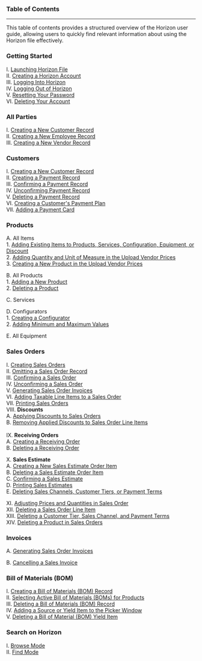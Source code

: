 
### Table of Contents
_____
This table of contents provides a structured overview of the Horizon user guide, allowing users to quickly find relevant information about using the Horizon file effectively.

### Getting Started

I. [Launching Horizon File](https://github.com/Fx-Professional-Services/HorizonDocs/blob/main/Horizon%20User%20Guide/I.%20Getting%20Started/Launching%20Horizon%20File.md) <br>
II. [Creating a Horizon Account](https://github.com/Fx-Professional-Services/HorizonDocs/blob/main/Horizon%20User%20Guide/I.%20Getting%20Started/Creating%20a%20Horizon%20Account.md)<br>
III. [Logging Into Horizon](https://github.com/Fx-Professional-Services/HorizonDocs/blob/main/Horizon%20User%20Guide/I.%20Getting%20Started/Logging%20Into%20Horizon.md)<br>
IV. [Logging Out of Horizon](https://github.com/Fx-Professional-Services/HorizonDocs/blob/main/Horizon%20User%20Guide/I.%20Getting%20Started/Logging%20Out%20of%20Horizon.md)<br>
V. [Resetting Your Password](https://github.com/Fx-Professional-Services/HorizonDocs/blob/main/Horizon%20User%20Guide/I.%20Getting%20Started/Resetting%20Your%20Password.md)<br>
VI. [Deleting Your Account](https://github.com/Fx-Professional-Services/HorizonDocs/blob/main/Horizon%20User%20Guide/I.%20Getting%20Started/Deleting%20Your%20Account.md)<br>
### All Parties

I. [Creating a New Customer Record](https://github.com/Fx-Professional-Services/HorizonDocs/blob/main/Horizon%20User%20Guide/II.%20All%20Parties/Creating%20a%20New%20Customer%20Record.md) <br>
II. [Creating a New Employee Record](https://github.com/Fx-Professional-Services/HorizonDocs/blob/main/Horizon%20User%20Guide/II.%20All%20Parties/Creating%20a%20New%20Employee%20Record.md) <br>
III. [Creating a New Vendor Record](https://github.com/Fx-Professional-Services/HorizonDocs/blob/main/Horizon%20User%20Guide/II.%20All%20Parties/Creating%20a%20New%20Vendor%20Record.md)<br>
### Customers 

I. [Creating a New Customer Record](https://github.com/Fx-Professional-Services/HorizonDocs/blob/main/Horizon%20User%20Guide/All%20Parties/Creating%20a%20New%20Customer%20Record.md) <br>
II. [Creating a Payment Record](https://github.com/Fx-Professional-Services/HorizonDocs/blob/main/Horizon%20User%20Guide/Customers/Creating%20a%20Payment%20Record.md)<br>
III. [Confirming a Payment Record](https://github.com/Fx-Professional-Services/HorizonDocs/blob/main/Horizon%20User%20Guide/Customers/Confirming%20a%20Payment%20Record.md)<br>
IV. [Unconfirming Payment Record](https://github.com/Fx-Professional-Services/HorizonDocs/blob/main/Horizon%20User%20Guide/Customers/Unconfirming%20Payment%20Record.md)<br>
V. [Deleting a Payment Record](https://github.com/Fx-Professional-Services/HorizonDocs/blob/main/Horizon%20User%20Guide/Customers/Deleting%20a%20Payment%20Record.md)<br>
VI. [Creating a Customer's Payment Plan](https://github.com/Fx-Professional-Services/HorizonDocs/blob/main/Horizon%20User%20Guide/Customers/Creating%20a%20Customer's%20Payment%20Plan.md) <br>
VII. [Adding a Payment Card](https://github.com/Fx-Professional-Services/HorizonDocs/blob/main/Horizon%20User%20Guide/Customers/Adding%20a%20Payment%20Card.md)

### Products

A. All Items <br>
    1. [Adding Existing Items to Products, Services, Configuration, Equipment, or Discount](https://github.com/Fx-Professional-Services/HorizonDocs/blob/main/Horizon%20User%20Guide/IV.%20Products/A.%20All%20Items/Adding%20Existing%20Items%20to%20Products%2C%20Services%2C%20Configuration%2C%20Equipment%2C%20or%20Discount.md) <br>
    2. [Adding Quantity and Unit of Measure in the Upload Vendor Prices](https://github.com/Fx-Professional-Services/HorizonDocs/blob/main/Horizon%20User%20Guide/IV.%20Products/A.%20All%20Items/Adding%20Quantity%20and%20Unit%20of%20Measure%20in%20the%20Upload%20Vendor%20Prices.md) <br>
    3. [Creating a New Product in the Upload Vendor Prices](https://github.com/Fx-Professional-Services/HorizonDocs/blob/main/Horizon%20User%20Guide/IV.%20Products/A.%20All%20Items/Creating%20a%20New%20Product%20in%20the%20Upload%20Vendor%20Prices.md) <br>
    
B. All Products <br>
    1. [Adding a New Product](https://github.com/Fx-Professional-Services/HorizonDocs/blob/main/Horizon%20User%20Guide/Products/Adding%20a%20New%20Product.md) <br>
    2. [Deleting a Product](https://github.com/Fx-Professional-Services/HorizonDocs/blob/main/Horizon%20User%20Guide/Products/Deleting%20a%20Product.md)<br>
    
    
C. Services <br>

D. Configurators <br> 
    1.  [Creating a Configurator](https://github.com/Fx-Professional-Services/HorizonDocs/blob/main/Horizon%20User%20Guide/IV.%20Products/C.%20Configurators/Creating%20a%20Configurator.md)<br>
    2. [Adding Minimum and Maximum Values](https://github.com/Fx-Professional-Services/HorizonDocs/blob/main/Horizon%20User%20Guide/IV.%20Products/D.%20Configurators/Adding%20Minimum%20and%20Maximum%20Values.md)

E. All Equipment <br>

### Sales Orders

I. [Creating Sales Orders](https://github.com/Fx-Professional-Services/HorizonDocs/blob/main/Horizon%20User%20Guide/Sales%20Orders/Creating%20Sales%20Orders.md)<br>
II. [Omitting a Sales Order Record](https://github.com/Fx-Professional-Services/HorizonDocs/blob/main/Horizon%20User%20Guide/Sales%20Orders/Omitting%20a%20Sales%20Order%20Record.md)<br>
III. [Confirming a Sales Order](https://github.com/Fx-Professional-Services/HorizonDocs/blob/main/Horizon%20User%20Guide/Sales%20Orders/Confirming%20a%20Sales%20Order.md)<br>
IV. [Unconfirming a Sales Order](https://github.com/Fx-Professional-Services/HorizonDocs/blob/main/Horizon%20User%20Guide/Sales%20Orders/Unconfirming%20a%20Sales%20Order.md)<br>
V. [Generating Sales Order Invoices](https://github.com/Fx-Professional-Services/HorizonDocs/blob/main/Horizon%20User%20Guide/VI.%20Invoices/Generating%20Sales%20Order%20Invoices.md)<br>
VI. [Adding Taxable Line Items to a Sales Order](https://github.com/Fx-Professional-Services/HorizonDocs/blob/main/Horizon%20User%20Guide/Sales%20Orders/Adding%20Taxable%20Line%20Items%20to%20a%20Sales%20Order.md)<br>VII. [Printing Sales Orders](https://github.com/Fx-Professional-Services/HorizonDocs/blob/main/Horizon%20User%20Guide/Sales%20Orders/Printing%20Sales%20Orders.md) <br> 
VIII. **Discounts** <br>
		A. [Applying Discounts to Sales Orders](https://github.com/Fx-Professional-Services/HorizonDocs/blob/main/Horizon%20User%20Guide/Sales%20Orders/Discounts/Applying%20Discounts%20to%20Sales%20Orders.md)<br>
		B. [Removing Applied Discounts to Sales Order Line Items](https://github.com/Fx-Professional-Services/HorizonDocs/blob/main/Horizon%20User%20Guide/Sales%20Orders/Discounts/Removing%20Applied%20Discounts%20to%20Sales%20Order%20Line%20Items.md)<br> <br>
IX.  **Receiving Orders** <br>
		A. [Creating a Receiving Order](https://github.com/Fx-Professional-Services/HorizonDocs/blob/main/Horizon%20User%20Guide/Sales%20Orders/Receiving%20Orders/Creating%20a%20Receiving%20Order.md)<br>
		B. [Deleting a Receiving Order](https://github.com/Fx-Professional-Services/HorizonDocs/blob/main/Horizon%20User%20Guide/Sales%20Orders/Receiving%20Orders/Deleting%20a%20Receiving%20Order.md)<br>

X. **Sales Estimate** <br>
		A. [Creating a New Sales Estimate Order Item](https://github.com/Fx-Professional-Services/HorizonDocs/blob/main/Horizon%20User%20Guide/Sales%20Orders/Sales%20Estimates/Confirming%20a%20Sales%20Estimate.md)<br>
		B. [Deleting a Sales Estimate Order Item](https://github.com/Fx-Professional-Services/HorizonDocs/blob/main/Horizon%20User%20Guide/Sales%20Orders/Sales%20Estimates/Deleting%20a%20Sales%20Estimate%20Order%20Item.md)<br>
		C. [Confirming a Sales Estimate](https://github.com/Fx-Professional-Services/HorizonDocs/blob/main/Horizon%20User%20Guide/Sales%20Orders/Sales%20Estimates/Confirming%20a%20Sales%20Estimate.md)<br>
		D. [Printing Sales Estimates](https://github.com/Fx-Professional-Services/HorizonDocs/blob/main/Horizon%20User%20Guide/Sales%20Orders/Sales%20Estimates/Printing%20Sales%20Estimates.md) <br>
		E. [Deleting Sales Channels, Customer Tiers, or Payment Terms](Deleting%20Sales%20Channels,%20Customer%20Tiers,%20or%20Payment%20Terms.md) <br>
	
XI. [Adjusting Prices and Quantities in Sales Order](https://github.com/Fx-Professional-Services/HorizonDocs/blob/main/Horizon%20User%20Guide/Sales%20Orders/Adjusting%20Prices%20and%20Quantities%20in%20Sales%20Order.md) <br>
XII. [Deleting a Sales Order Line Item](https://github.com/Fx-Professional-Services/HorizonDocs/blob/main/Horizon%20User%20Guide/Sales%20Orders/Deleting%20a%20Sales%20Order%20Line%20Item.md) <br>
XIII. [Deleting a Customer Tier,  Sales Channel, and Payment Terms](https://github.com/Fx-Professional-Services/HorizonDocs/blob/main/Horizon%20User%20Guide/Sales%20Orders/Deleting%20a%20Customer%20Tier%2C%20%20Sales%20Channel%2C%20and%20Payment%20Terms.md) <br>
XIV. [Deleting a Product in Sales Orders](https://github.com/Fx-Professional-Services/HorizonDocs/blob/main/Horizon%20User%20Guide/Sales%20Orders/Deleting%20a%20Product%20in%20Sales%20Orders.md)

### Invoices

A. [Generating Sales Order Invoices](https://github.com/Fx-Professional-Services/HorizonDocs/blob/main/Horizon%20User%20Guide/VI.%20Invoices/Generating%20Sales%20Order%20Invoices.md)

B. [Cancelling a Sales Invoice](https://github.com/Fx-Professional-Services/HorizonDocs/blob/main/Horizon%20User%20Guide/VI.%20Invoices/Cancelling%20a%20Sales%20Invoice.md)


### Bill of Materials (BOM)

I. [Creating a Bill of Materials (BOM) Record](https://github.com/Fx-Professional-Services/HorizonDocs/blob/main/Horizon%20User%20Guide/Bill%20of%20Materials%20(BOM)/Creating%20a%20Bill%20of%20Materials%20(BOM)%20Record.md) <br>
II. [Selecting Active Bill of Materials (BOMs)  for Products](https://github.com/Fx-Professional-Services/HorizonDocs/blob/main/Horizon%20User%20Guide/Bill%20of%20Materials%20(BOM)/Selecting%20Active%20Bill%20of%20Materials%20(BOMs)%20%20for%20Products.md) <br>
III. [Deleting a Bill of Materials (BOM) Record](https://github.com/Fx-Professional-Services/HorizonDocs/blob/main/Horizon%20User%20Guide/Bill%20of%20Materials%20(BOM)/Deleting%20a%20Bill%20of%20Materials%20(BOM)%20Record.md) <br>IV. [Adding a Source or Yield Item to the Picker Window](https://github.com/Fx-Professional-Services/HorizonDocs/blob/main/Horizon%20User%20Guide/VII.%20Bill%20of%20Materials%20(BOM)/Adding%20a%20Source%20or%20Yield%20Item%20to%20the%20Picker%20Window.md) <br>
V. [Deleting a Bill of Material (BOM) Yield Item](https://github.com/Fx-Professional-Services/HorizonDocs/blob/main/Horizon%20User%20Guide/VII.%20Bill%20of%20Materials%20(BOM)/Deleting%20a%20Bill%20of%20Materiasl%20(BOM)%20Yield%20Item.md)
###  Search on Horizon

I. [Browse Mode](https://github.com/Fx-Professional-Services/HorizonDocs/blob/main/Horizon%20User%20Guide/Searching%20on%20Horizon/Browse%20Mode.md)<br>
II. [Find Mode](https://github.com/Fx-Professional-Services/HorizonDocs/blob/main/Horizon%20User%20Guide/Searching%20on%20Horizon/Find%20Mode.md)